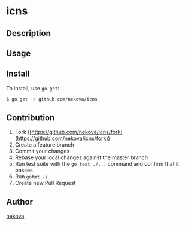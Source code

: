 icns
====

## Description

## Usage

## Install

To install, use `go get`:

```bash
$ go get -d github.com/nekova/icns
```

## Contribution

1. Fork ([https://github.com/nekova/icns/fork](https://github.com/nekova/icns/fork))
1. Create a feature branch
1. Commit your changes
1. Rebase your local changes against the master branch
1. Run test suite with the `go test ./...` command and confirm that it passes
1. Run `gofmt -s`
1. Create new Pull Request

## Author

[nekova](https://github.com/nekova)